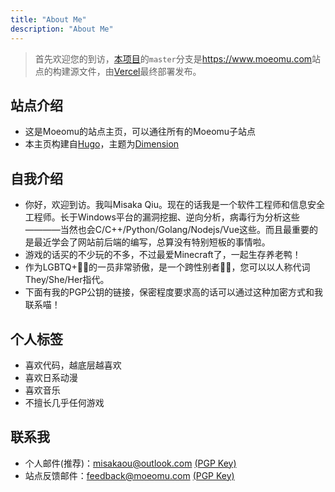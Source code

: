 ```yaml
---
title: "About Me"
description: "About Me"
---
```


> 首先欢迎您的到访，[本项目](https://github.com/Misakaou/main-page)的`master`分支是<https://www.moeomu.com>站点的构建源文件，由[Vercel](http://vercel.com/)最终部署发布。

## 站点介绍

- 这是Moeomu的站点主页，可以通往所有的Moeomu子站点
- 本主页构建自[Hugo](https://gohugo.io/)，主题为[Dimension](https://github.com/your-identity/hugo-theme-dimension)

## 自我介绍

- 你好，欢迎到访。我叫Misaka Qiu。现在的话我是一个软件工程师和信息安全工程师。长于Windows平台的漏洞挖掘、逆向分析，病毒行为分析这些————当然也会C/C++/Python/Golang/Nodejs/Vue这些。而且最重要的是最近学会了网站前后端的编写，总算没有特别短板的事情啦。
- 游戏的话买的不少玩的不多，不过最爱Minecraft了，一起生存养老鸭！
- 作为LGBTQ+🏳️‍🌈的一员非常骄傲，是一个跨性别者🏳️‍⚧️，您可以以人称代词They/She/Her指代。
- 下面有我的PGP公钥的链接，保密程度要求高的话可以通过这种加密方式和我联系喵！

## 个人标签

- 喜欢代码，越底层越喜欢
- 喜欢日系动漫
- 喜欢音乐
- 不擅长几乎任何游戏

## 联系我

- 个人邮件(推荐)：<misakaou@outlook.com> [(PGP Key)](https://keybase.io/misakao/pgp_keys.asc?fingerprint=17f9e5a64dd787fd54a1d8b63772b611ed260593)
- 站点反馈邮件：<feedback@moeomu.com> [(PGP Key)](https://keybase.io/misakao/pgp_keys.asc?fingerprint=3a4c42edbf0dccac73b9b4644bf809a49a630cd2)
